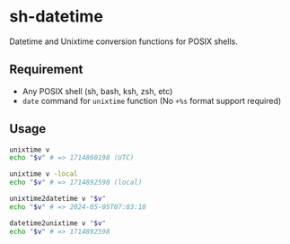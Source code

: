 # sh-datetime

Datetime and Unixtime conversion functions for POSIX shells.

## Requirement

- Any POSIX shell (sh, bash, ksh, zsh, etc)
- `date` command for `unixtime` function (No `+%s` format support required)

## Usage

```sh
unixtime v
echo "$v" # => 1714860198 (UTC)

unixtime v -local
echo "$v" # => 1714892598 (local)

unixtime2datetime v "$v"
echo "$v" # => 2024-05-05T07:03:18

datetime2unixtime v "$v"
echo "$v" # => 1714892598
```
